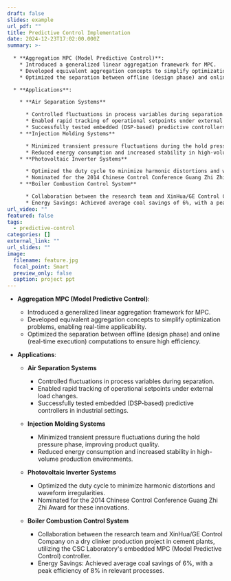```yaml
---
draft: false
slides: example
url_pdf: ""
title: Predictive Control Implementation
date: 2024-12-23T17:02:00.000Z
summary: >-
  
  * **Aggregation MPC (Model Predictive Control)**:
    * Introduced a generalized linear aggregation framework for MPC.
    * Developed equivalent aggregation concepts to simplify optimization problems, enabling real-time applicability.
    * Optimized the separation between offline (design phase) and online (real-time execution) computations to ensure high efficiency.

  * **Applications**:

    * **Air Separation Systems**

      * Controlled fluctuations in process variables during separation.
      * Enabled rapid tracking of operational setpoints under external load changes.
      * Successfully tested embedded (DSP-based) predictive controllers in industrial settings.
    * **Injection Molding Systems**

      * Minimized transient pressure fluctuations during the hold pressure phase, improving product quality.
      * Reduced energy consumption and increased stability in high-volume production environments.
    * **Photovoltaic Inverter Systems**

      * Optimized the duty cycle to minimize harmonic distortions and waveform irregularities.
      * Nominated for the 2014 Chinese Control Conference Guang Zhi Zhi Award for these innovations.
    * **Boiler Combustion Control System**

      * Collaboration between the research team and XinHua/GE Control Company on a dry clinker production project in cement plants, utilizing the CSC Laboratory's embedded MPC (Model Predictive Control) controller.
      * Energy Savings: Achieved average coal savings of 6%, with a peak efficiency of 8% in relevant processes.
url_video: ""
featured: false
tags:
  - predictive-control
categories: []
external_link: ""
url_slides: ""
image:
  filename: feature.jpg
  focal_point: Smart
  preview_only: false
  caption: project ppt
---
```

* **Aggregation MPC (Model Predictive Control)**:

  * Introduced a generalized linear aggregation framework for MPC.
  * Developed equivalent aggregation concepts to simplify optimization problems, enabling real-time applicability.
  * Optimized the separation between offline (design phase) and online (real-time execution) computations to ensure high efficiency.
* **Applications**:

  * **Air Separation Systems**

    * Controlled fluctuations in process variables during separation.
    * Enabled rapid tracking of operational setpoints under external load changes.
    * Successfully tested embedded (DSP-based) predictive controllers in industrial settings.
  * **Injection Molding Systems**



    * Minimized transient pressure fluctuations during the hold pressure phase, improving product quality.
    * Reduced energy consumption and increased stability in high-volume production environments.
  * **Photovoltaic Inverter Systems**



    * Optimized the duty cycle to minimize harmonic distortions and waveform irregularities.
    * Nominated for the 2014 Chinese Control Conference Guang Zhi Zhi Award for these innovations.
  * **Boiler Combustion Control System**

    *   Collaboration between the research team and XinHua/GE Control Company on a dry clinker production project in cement plants, utilizing the CSC Laboratory's embedded MPC (Model Predictive Control) controller.
    *  Energy Savings: Achieved average coal savings of 6%, with a peak efficiency of 8% in relevant processes.
